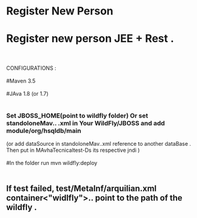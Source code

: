 # Register New Person
# Register new person JEE + Rest .
<br></br>
CONFIGURATIONS : <br></br>
#Maven 3.5<br></br>#JAva 1.8 (or 1.7)<br></br>
### Set JBOSS_HOME(point to wildfly folder) Or set standoloneMav.. .xml  in Your WildFly/JBOSS and add module/org/hsqldb/main  
(or add dataSource in standoloneMav..xml reference to another dataBase . Then put in MAvhaTecnicaltest-Ds its respective jndi )<br></br>
#In the folder run mvn wildfly:deploy <br></br>
## If test failed, test/MetaInf/arquilian.xml container<"widlfly">.. point to the path of the wildfly .
